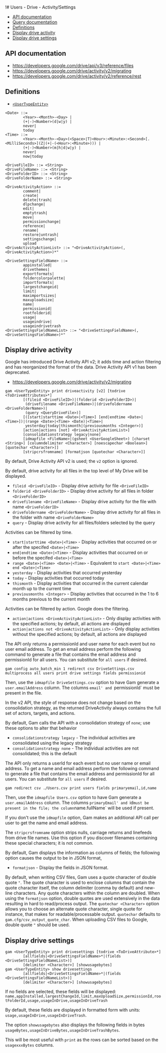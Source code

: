 !# Users - Drive - Activity/Settings
- [API documentation](#api-documentation)
- [Query documentation](Users-Drive-Query)
- [Definitions](#definitions)
- [Display drive activity](#display-drive-activity)
- [Display drive settings](#display-drive-settings)

## API documentation
* https://developers.google.com/drive/api/v3/reference/files
* https://developers.google.com/drive/activity/v2/migrating
* https://developers.google.com/drive/activity/v2/reference/rest

## Definitions
* [`<UserTypeEntity>`](Collections-of-Users)

```
<Date> ::=
        <Year>-<Month>-<Day> |
        (+|-)<Number>(d|w|y) |
        never|
        today
<Time> ::=
        <Year>-<Month>-<Day>(<Space>|T)<Hour>:<Minute>:<Second>[.<MilliSeconds>](Z|(+|-(<Hour>:<Minute>))) |
        (+|-)<Number>(m|h|d|w|y) |
        never|
        now|today

<DriveFileID> ::= <String>
<DriveFileName> ::= <String>
<DriveFolderID> ::= <String>
<DriveFolderName> ::= <String>

<DriveActivityAction> ::=
        comment|
        create|
        delete|trash|
        dlpchange|
        edit|
        emptytrash|
        move|
        permissionchange|
        reference|
        rename|
        restore|untrash|
        settingschange|
        upload
<DriveActivityActionList> ::= "<DriveActivityAction>(,<DriveActivityAction>)*"

<DriveSettingsFieldName> ::=
        appinstalled|
        drivethemes|
        exportformats|
        foldercolorpalette|
        importformats|
        largestchangeid|
        limit|
        maximportsizes|
        maxuploadsize|
        name|
        permissionid|
        rootfolderid|
        usage|
        usageindrive|
        usageindrivetrash
<DriveSettingsFieldNameList> ::= "<DriveSettingsFieldName>(,<DriveSettingsFieldName>)*"
```

## Display drive activity
Google has introduced Drive Activity API v2; it adds time and action filtering and has reorganized the format of the data.
Drive Activity API v1 has been deprecated.
* https://developers.google.com/drive/activity/v2/migrating
```
gam <UserTypeEntity> print driveactivity [v2] [todrive <ToDriveAttributes>*]
        [(fileid <DriveFileID>)|(folderid <DriveFolderID>)|
         (drivefilename <DriveFileName>)|(drivefoldername <DriveFolderName>)|
         (query <QueryDriveFile>)]
        [([start|starttime <Date>|<Time>] [end|endtime <Date>|<Time>])|(range <Date>|<Time> <Date)|<Time>|
         yesterday|today|thismonth|(previousmonths <Integer>)]
        [action|actions [not] <DriveActivityActionList>]
        [consolidationstrategy legacy|none]
        [idmapfile <FileName>|(gsheet <UserGoogleSheet>) [charset <String>] [columndelimiter <Character>] [noescapechar <Boolean>]  [quotechar <Character>]]
        [stripcrsfromname] [formatjson [quotechar <Character>]]
```
By default, Drive Activity API v2 is used; the `v2` option is ignored.

By default, drive activity for all files in the top level of My Drive will be displayed.
* `fileid <DriveFileID>` - Display drive activity for file `<DriveFileID>`
* `folderid <DriveFolderID>` - Display drive activity for all files in folder `<DriveFolderID>`
* `drivefilename <DriveFileName>` - Display drive activity for the file with name `<DriveFolderID>`
* `drivefoldername <DriveFolderName>` - Display drive activity for all files in the folder  with name `<DriveFolderName>`
* `query`  - Display drive activity for all files/folders selected by the query

Activities can be filtered by time.
* `start|starttime <Date>|<Time>` - Display activities that occurred on or after the specifed `<Date>|<Time>`
* `end|endtime <Date>|<Time>` - Display activities that occurred on or before the specifed `<Date>|<Time>`
* `range <Date>|<Time> <Date>|<Time>` - Equivalent to `start <Date>|<Time> end <Date>|<Time>`
* `yesterday` - Display activities that occurred yesterday
* `today` - Display activities that occurred today
* `thismonth` - Display activities that occurred in the current calendar month up to the current time
* `previousmonths <Integer>` - Display activities that occurred in the 1 to 6  months previous to the current month

Activities can be filtered by action.
Google does the filtering.
* `action|actions <DriveActivityActionList>` - Only display activities with the specified actions; by default, all actions are displayed
* `action|actions not <DriveActivityActionList>` - Only display activities without the specified actions; by default, all actions are displayed

The API only returns a permissionId and user name for each event but no user email address. To get an email address perform the
following command to generate a file that contains the email address and permissionId for all users. You can substitute for `all users` if desired.
```
gam config auto_batch_min 1 redirect csv DriveSettings.csv multiprocess all users print drive settings fields permissionid
```
Then, use the `idmapfile DriveSettings.csv` option to have Gam generate a `user.emailAddress` column. The columns `email' and `permissionId`
must be present in the file.

In the v2 API, the style of response does not change based on the consolidation strategy, as the returned DriveActivity always contains the full set of actors, targets, and actions.

By default, Gam calls the API with a consolidation strategy of `none`; use these options to alter that behavior
* `consolidationstrategy legacy` - The individual activities are consolidated using the legacy strategy
* `consolidationstrategy none` - The individual activities are not consolidated; this is the default

The API only returns a userId for each event but no user name or  email address. To get a name and email address perform the
following command to generate a file that contains the email address and permissionId for all users. You can substitute for `all users` if desired.
```
gam redirect csv ./Users.csv print users fields primaryemail,id,name
```
Then, use the `idmapfile Users.csv` option to have Gam generate a `user.emailAddress` column. The columns `primaryEmail' and `id`
must be present in the file; the column `name.fullName` will be used if present.

If you don't use the `idmapfile` option, Gam makes an additional API call per user to get the name and email address.

The `stripcrsfromname` option strips nulls, carriage returns and linefeeds from drive file names.
Use this option if you discover filenames containing these special characters; it is not common.

By default, Gam displays the information as columns of fields; the following option causes the output to be in JSON format,
* `formatjson` - Display the fields in JSON format.

By default, when writing CSV files, Gam uses a quote character of double quote `"`. The quote character is used to enclose columns that contain
the quote character itself, the column delimiter (comma by default) and new-line characters. Any quote characters within the column are doubled.
When using the `formatjson` option, double quotes are used extensively in the data resulting in hard to read/process output.
The `quotechar <Character>` option allows you to choose an alternate quote character, single quote for instance, that makes for readable/processable output.
`quotechar` defaults to `gam.cfg/csv_output_quote_char`. When uploading CSV files to Google, double quote `"` should be used.

## Display drive settings
```
gam <UserTypeEntity> print drivesettings [todrive <ToDriveAttribute>*]
        [allfields|<DriveSettingsFieldName>*|(fields <DriveSettingsFieldNameList>)]
        [delimiter <Character>] [showusagebytes]
gam <UserTypeEntity> show drivesettings
        [allfields|<DriveSettingsFieldName>*|(fields <DriveSettingsFieldNameList>)]
        [delimiter <Character>] [showusagebytes]
```
If no fields are selected, these fields will be displayed:
    `name,appInstalled,largestChangeId,limit,maxUploadSize,permissionId,rootFolderId,usage,usageInDrive,usageInDriveTrash`

By default, these fields are displayed in formatted form with units: ```usage,usageInDrive,usageInDriveTrash```.

The option `showusagebytes` also displays the following fields in bytes ```usageBytes,usageInDriveBytes,usageInDriveTrashBytes```.

This will be most useful with `print` as the rows can be sorted based on the `usagexxxBytes` columns.
